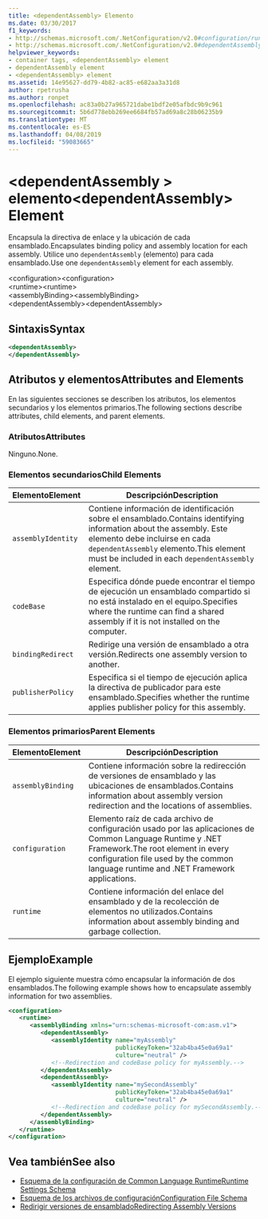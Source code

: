 ```yaml
---
title: <dependentAssembly> Elemento
ms.date: 03/30/2017
f1_keywords:
- http://schemas.microsoft.com/.NetConfiguration/v2.0#configuration/runtime/assemblyBinding/dependentAssembly
- http://schemas.microsoft.com/.NetConfiguration/v2.0#dependentAssembly
helpviewer_keywords:
- container tags, <dependentAssembly> element
- dependentAssembly element
- <dependentAssembly> element
ms.assetid: 14e95627-dd79-4b82-ac85-e682aa3a31d8
author: rpetrusha
ms.author: ronpet
ms.openlocfilehash: ac83a0b27a965721dabe1bdf2e05afbdc9b9c961
ms.sourcegitcommit: 5b6d778ebb269ee6684fb57ad69a8c28b06235b9
ms.translationtype: MT
ms.contentlocale: es-ES
ms.lasthandoff: 04/08/2019
ms.locfileid: "59083665"
---
```

# <a name="dependentassembly-element"></a><span data-ttu-id="274bc-102">\<dependentAssembly > elemento</span><span class="sxs-lookup"><span data-stu-id="274bc-102">\<dependentAssembly> Element</span></span>
<span data-ttu-id="274bc-103">Encapsula la directiva de enlace y la ubicación de cada ensamblado.</span><span class="sxs-lookup"><span data-stu-id="274bc-103">Encapsulates binding policy and assembly location for each assembly.</span></span> <span data-ttu-id="274bc-104">Utilice uno `dependentAssembly` (elemento) para cada ensamblado.</span><span class="sxs-lookup"><span data-stu-id="274bc-104">Use one `dependentAssembly` element for each assembly.</span></span>  
  
 <span data-ttu-id="274bc-105">\<configuration></span><span class="sxs-lookup"><span data-stu-id="274bc-105">\<configuration></span></span>  
<span data-ttu-id="274bc-106">\<runtime></span><span class="sxs-lookup"><span data-stu-id="274bc-106">\<runtime></span></span>  
<span data-ttu-id="274bc-107">\<assemblyBinding></span><span class="sxs-lookup"><span data-stu-id="274bc-107">\<assemblyBinding></span></span>  
<span data-ttu-id="274bc-108">\<dependentAssembly></span><span class="sxs-lookup"><span data-stu-id="274bc-108">\<dependentAssembly></span></span>  
  
## <a name="syntax"></a><span data-ttu-id="274bc-109">Sintaxis</span><span class="sxs-lookup"><span data-stu-id="274bc-109">Syntax</span></span>  
  
```xml  
<dependentAssembly>   
</dependentAssembly>  
```  
  
## <a name="attributes-and-elements"></a><span data-ttu-id="274bc-110">Atributos y elementos</span><span class="sxs-lookup"><span data-stu-id="274bc-110">Attributes and Elements</span></span>  
 <span data-ttu-id="274bc-111">En las siguientes secciones se describen los atributos, los elementos secundarios y los elementos primarios.</span><span class="sxs-lookup"><span data-stu-id="274bc-111">The following sections describe attributes, child elements, and parent elements.</span></span>  
  
### <a name="attributes"></a><span data-ttu-id="274bc-112">Atributos</span><span class="sxs-lookup"><span data-stu-id="274bc-112">Attributes</span></span>  
 <span data-ttu-id="274bc-113">Ninguno.</span><span class="sxs-lookup"><span data-stu-id="274bc-113">None.</span></span>  
  
### <a name="child-elements"></a><span data-ttu-id="274bc-114">Elementos secundarios</span><span class="sxs-lookup"><span data-stu-id="274bc-114">Child Elements</span></span>  
  
|<span data-ttu-id="274bc-115">Elemento</span><span class="sxs-lookup"><span data-stu-id="274bc-115">Element</span></span>|<span data-ttu-id="274bc-116">Descripción</span><span class="sxs-lookup"><span data-stu-id="274bc-116">Description</span></span>|  
|-------------|-----------------|  
|`assemblyIdentity`|<span data-ttu-id="274bc-117">Contiene información de identificación sobre el ensamblado.</span><span class="sxs-lookup"><span data-stu-id="274bc-117">Contains identifying information about the assembly.</span></span> <span data-ttu-id="274bc-118">Este elemento debe incluirse en cada `dependentAssembly` elemento.</span><span class="sxs-lookup"><span data-stu-id="274bc-118">This element must be included in each `dependentAssembly` element.</span></span>|  
|`codeBase`|<span data-ttu-id="274bc-119">Especifica dónde puede encontrar el tiempo de ejecución un ensamblado compartido si no está instalado en el equipo.</span><span class="sxs-lookup"><span data-stu-id="274bc-119">Specifies where the runtime can find a shared assembly if it is not installed on the computer.</span></span>|  
|`bindingRedirect`|<span data-ttu-id="274bc-120">Redirige una versión de ensamblado a otra versión.</span><span class="sxs-lookup"><span data-stu-id="274bc-120">Redirects one assembly version to another.</span></span>|  
|`publisherPolicy`|<span data-ttu-id="274bc-121">Especifica si el tiempo de ejecución aplica la directiva de publicador para este ensamblado.</span><span class="sxs-lookup"><span data-stu-id="274bc-121">Specifies whether the runtime applies publisher policy for this assembly.</span></span>|  
  
### <a name="parent-elements"></a><span data-ttu-id="274bc-122">Elementos primarios</span><span class="sxs-lookup"><span data-stu-id="274bc-122">Parent Elements</span></span>  
  
|<span data-ttu-id="274bc-123">Elemento</span><span class="sxs-lookup"><span data-stu-id="274bc-123">Element</span></span>|<span data-ttu-id="274bc-124">Descripción</span><span class="sxs-lookup"><span data-stu-id="274bc-124">Description</span></span>|  
|-------------|-----------------|  
|`assemblyBinding`|<span data-ttu-id="274bc-125">Contiene información sobre la redirección de versiones de ensamblado y las ubicaciones de ensamblados.</span><span class="sxs-lookup"><span data-stu-id="274bc-125">Contains information about assembly version redirection and the locations of assemblies.</span></span>|  
|`configuration`|<span data-ttu-id="274bc-126">Elemento raíz de cada archivo de configuración usado por las aplicaciones de Common Language Runtime y .NET Framework.</span><span class="sxs-lookup"><span data-stu-id="274bc-126">The root element in every configuration file used by the common language runtime and .NET Framework applications.</span></span>|  
|`runtime`|<span data-ttu-id="274bc-127">Contiene información del enlace del ensamblado y de la recolección de elementos no utilizados.</span><span class="sxs-lookup"><span data-stu-id="274bc-127">Contains information about assembly binding and garbage collection.</span></span>|  
  
## <a name="example"></a><span data-ttu-id="274bc-128">Ejemplo</span><span class="sxs-lookup"><span data-stu-id="274bc-128">Example</span></span>  
 <span data-ttu-id="274bc-129">El ejemplo siguiente muestra cómo encapsular la información de dos ensamblados.</span><span class="sxs-lookup"><span data-stu-id="274bc-129">The following example shows how to encapsulate assembly information for two assemblies.</span></span>  
  
```xml  
<configuration>  
   <runtime>  
      <assemblyBinding xmlns="urn:schemas-microsoft-com:asm.v1">  
         <dependentAssembly>  
            <assemblyIdentity name="myAssembly"  
                              publicKeyToken="32ab4ba45e0a69a1"  
                              culture="neutral" />  
            <!--Redirection and codeBase policy for myAssembly.-->  
         </dependentAssembly>  
         <dependentAssembly>  
            <assemblyIdentity name="mySecondAssembly"  
                              publicKeyToken="32ab4ba45e0a69a1"  
                              culture="neutral" />  
            <!--Redirection and codeBase policy for mySecondAssembly.-->  
         </dependentAssembly>  
      </assemblyBinding>  
   </runtime>  
</configuration>  
```  
  
## <a name="see-also"></a><span data-ttu-id="274bc-130">Vea también</span><span class="sxs-lookup"><span data-stu-id="274bc-130">See also</span></span>

- [<span data-ttu-id="274bc-131">Esquema de la configuración de Common Language Runtime</span><span class="sxs-lookup"><span data-stu-id="274bc-131">Runtime Settings Schema</span></span>](../../../../../docs/framework/configure-apps/file-schema/runtime/index.md)
- [<span data-ttu-id="274bc-132">Esquema de los archivos de configuración</span><span class="sxs-lookup"><span data-stu-id="274bc-132">Configuration File Schema</span></span>](../../../../../docs/framework/configure-apps/file-schema/index.md)
- [<span data-ttu-id="274bc-133">Redirigir versiones de ensamblado</span><span class="sxs-lookup"><span data-stu-id="274bc-133">Redirecting Assembly Versions</span></span>](../../../../../docs/framework/configure-apps/redirect-assembly-versions.md)
